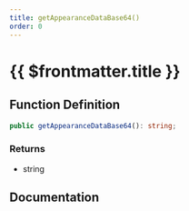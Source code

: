 ```yaml
---
title: getAppearanceDataBase64()
order: 0
---
```


# {{ $frontmatter.title }}

## Function Definition

```ts
public getAppearanceDataBase64(): string;
```

### Returns

* string

## Documentation

<!--@include: ./parts/getAppearanceDataBase64.md-->
